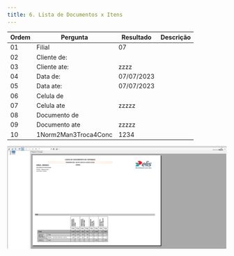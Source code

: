 ```yaml
---
title: 6. Lista de Documentos x Itens
---
```


Ordem | Pergunta | Resultado | Descrição
----- | -------- | --------- | ---------
01    |Filial               |07 |
02    |Cliente de:          | |
03    |Cliente ate:          |zzzz |
04    |Data de:             | 07/07/2023|
05    |Data ate:             |07/07/2023 |
06    |Celula de            | |
07    |Celula ate            |zzzzz |
08    |Documento de         | |
09    |Documento ate         |zzzzz |
10    |1Norm2Man3Troca4Conc | 1234|

![Alt text](image-7.png)
